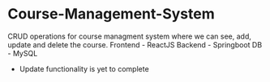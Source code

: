 # Course-Management-System
CRUD operations for course managment system where we can see, add, update and delete the course.
Frontend - ReactJS
Backend - Springboot
DB - MySQL
* Update functionality is yet to complete
